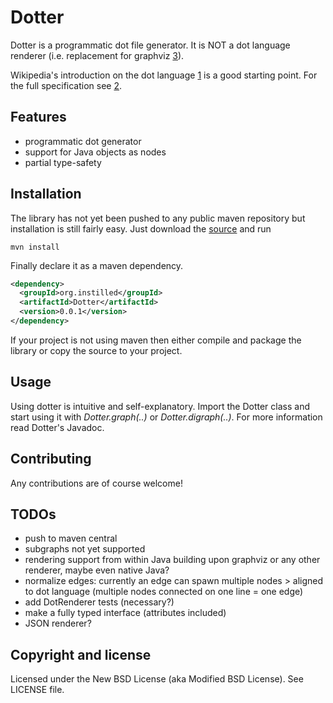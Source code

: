 # Dotter
Dotter is a programmatic dot file generator. It is NOT a dot language renderer 
(i.e. replacement for graphviz [3]).

Wikipedia's introduction on the dot language [1] is a good starting point. For 
the full specification see [2].

[1]: http://en.wikipedia.org/wiki/DOT_language
[2]: http://www.graphviz.org/content/dot-language.
[3]: http://www.graphviz.org/

## Features
- programmatic dot generator
- support for Java objects as nodes
- partial type-safety

## Installation
The library has not yet been pushed to any public maven repository but 
installation is still fairly easy. Just download the [source][allsrc] and run

`mvn install`

Finally declare it as a maven dependency.

```xml
<dependency>
  <groupId>org.instilled</groupId>
  <artifactId>Dotter</artifactId>
  <version>0.0.1</version>
</dependency>
```

If your project is not using maven then either compile and package the library 
or copy the source to your project.

[allsrc]: https://github.com/instilled/dotter/zipball/master

## Usage
Using dotter is intuitive and self-explanatory. Import the Dotter class and 
start using it with *Dotter.graph(..)* or *Dotter.digraph(..)*. For more
information read Dotter's Javadoc. 

## Contributing
Any contributions are of course welcome! 

## TODOs
* push to maven central
* subgraphs not yet supported
* rendering support from within Java building upon graphviz or any other 
   renderer, maybe even native Java?
* normalize edges: currently an edge can spawn multiple nodes > aligned to 
   dot language (multiple nodes connected on one line = one edge)
* add DotRenderer tests (necessary?)
* make a fully typed interface (attributes included)
* JSON renderer?

## Copyright and license
Licensed under the New BSD License (aka Modified BSD License). See LICENSE file.
